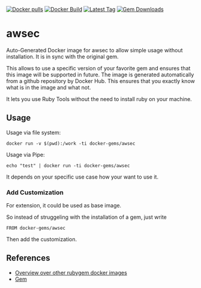 [![Docker pulls](https://img.shields.io/docker/pulls/rubygem/awsec.svg)](https://hub.docker.com/r/rubygem/awsec/)
[![Docker Build](https://img.shields.io/docker/automated/rubygem/awsec.svg)](https://hub.docker.com/r/rubygem/awsec/)
[![Latest Tag](https://img.shields.io/github/tag/docker-rubygem/awsec.svg)](https://hub.docker.com/r/rubygem/awsec/)
[![Gem Downloads](https://img.shields.io/gem/dt/awsec.svg)](https://rubygems.org/gems/awsec/)
# awsec

Auto-Generated Docker image for awsec to allow simple usage without installation.
It is in sync with the original gem.

This allows to use a specific version of your favorite gem and ensures that this image will be supported in future.
The image is generated automatically from a github repository by Docker Hub.
This ensures that you exactly know what is in the image and what not.

It lets you use Ruby Tools without the need to install ruby on your machine.

## Usage

Usage via file system:

`docker run -v $(pwd):/work -ti docker-gems/awsec`

Usage via Pipe:

`echo "test" | docker run -ti docker-gems/awsec`

It depends on your specific use case how your want to use it.

### Add Customization

For extension, it could be used as base image.

So instead of struggeling with the installation of a gem, just write

`FROM docker-gems/awsec`

Then add the customization.

## References

 - [Overview over other rubygem docker images](https://github.com/thinkbot/docker-rubygem)
 - [Gem](https://rubygems.org/gems/awsec/)
